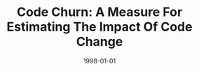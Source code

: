 ---
title: "Code Churn: A Measure For Estimating The Impact Of Code Change"
date: 1998-01-01
venue: "1998 International Conference on Software Maintenance, ICSM 1998, Bethesda, Maryland, USA, November 16-19, 1998"
paperurl: https://doi.org/10.1109/ICSM.1998.738486
authors: "John C Munson and Sebastian G Elbaum"
awards: ""
---